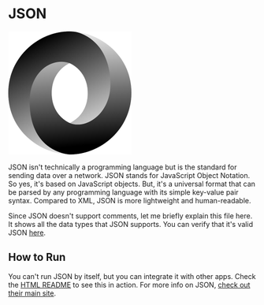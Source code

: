 # JSON

![JSON Logo](img-json.png)

JSON isn't technically a programming language but is the standard for sending data over a network. JSON stands for JavaScript Object Notation. So yes, it's based on JavaScript objects. But, it's a universal format that can be parsed by any programming language with its simple key-value pair syntax. Compared to XML, JSON is more lightweight and human-readable.

Since JSON doesn't support comments, let me briefly explain this file here. It shows all the data types that JSON supports. You can verify that it's valid JSON [here](https://jsonlint.com/).

## How to Run

You can't run JSON by itself, but you can integrate it with other apps. Check the [HTML README](../HTML) to see this in action. For more info on JSON, [check out their main site](https://www.json.org/json-en.html).
